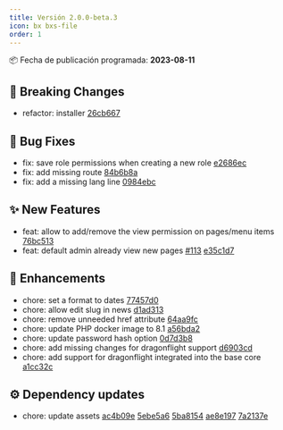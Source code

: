 ```yaml
---
title: Versión 2.0.0-beta.3
icon: bx bxs-file
order: 1
---
```


:package: Fecha de publicación programada: **2023-08-11**

## :rotating_light: Breaking Changes

- refactor: installer [26cb667](https://github.com/WoW-CMS/BlizzCMS/commit/26cb66700ef383b6647a760dbca277d4b5b3d77e)

## :bug: Bug Fixes

- fix: save role permissions when creating a new role [e2686ec](https://github.com/WoW-CMS/BlizzCMS/commit/e2686ec4a392f1768cee5c370b8a7bc71aff59ed)
- fix: add missing route [84b6b8a](https://github.com/WoW-CMS/BlizzCMS/commit/84b6b8a2fd5acf04b95cd2f548758ccf8a9557b5)
- fix: add a missing lang line [0984ebc](https://github.com/WoW-CMS/BlizzCMS/commit/0984ebcb9b4f503454f523a455412c600bfe0f7b)

## :sparkles: New Features

- feat: allow to add/remove the view permission on pages/menu items [76bc513](https://github.com/WoW-CMS/BlizzCMS/commit/76bc513cef3b518fcf133079f26448855f5a9930)
- feat: default admin already view new pages [#113](https://github.com/WoW-CMS/BlizzCMS/issues/113) [e35c1d7](https://github.com/WoW-CMS/BlizzCMS/commit/e35c1d7fe11fa47c83ed16e3f54444f3393c21dd)

## :rocket: Enhancements

- chore: set a format to dates [77457d0](https://github.com/WoW-CMS/BlizzCMS/commit/77457d0c7ccd96ffdb55992c723da66165b27b0a)
- chore: allow edit slug in news [d1ad313](https://github.com/WoW-CMS/BlizzCMS/commit/d1ad313ce5c08968d72676c8ba8daf9d3a7b066b)
- chore: remove unneeded href attribute [64aa9fc](https://github.com/WoW-CMS/BlizzCMS/commit/64aa9fc998074ab703118dedd5fb4f3f79f56896)
- chore: update PHP docker image to 8.1 [a56bda2](https://github.com/WoW-CMS/BlizzCMS/commit/a56bda2b68ee4711410fade8d2a0718ee9bcccbf)
- chore: update password hash option [0d7d3b8](https://github.com/WoW-CMS/BlizzCMS/commit/0d7d3b8d3bed6cd07d6ce603a696bf40b412c349)
- chore: add missing changes for dragonflight support [d6903cd](https://github.com/WoW-CMS/BlizzCMS/commit/d6903cdfd5d230f8c26257d5bc197ac83b9ad7db)
- chore: add support for dragonflight integrated into the base core [a1cc32c](https://github.com/WoW-CMS/BlizzCMS/commit/a1cc32ce9a2ff15f970ff311e990ee6b8a3fd101)

## :gear: Dependency updates

- chore: update assets [ac4b09e](https://github.com/WoW-CMS/BlizzCMS/commit/ac4b09ebd71f4fa85d3d2a55adbf202052bbe2b7) [5ebe5a6](https://github.com/WoW-CMS/BlizzCMS/commit/5ebe5a6ca2a6419cac9d8e0a477af721ef0ed8b2) [5ba8154](https://github.com/WoW-CMS/BlizzCMS/commit/5ba81548392545ffa6c5136b66a6c4dfadb4dd0e) [ae8e197](https://github.com/WoW-CMS/BlizzCMS/commit/ae8e197157f047aff4b2c95d058636bbc482170c) [7a2137e](https://github.com/WoW-CMS/BlizzCMS/commit/7a2137e4b21062024a3b079428c8513bb80d5157)
